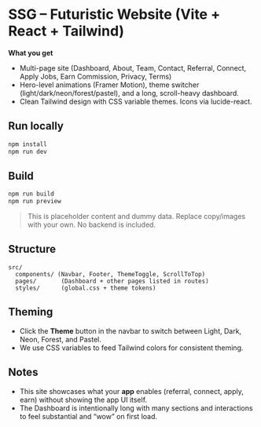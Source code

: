 # SSG – Futuristic Website (Vite + React + Tailwind)

**What you get**

- Multi-page site (Dashboard, About, Team, Contact, Referral, Connect, Apply Jobs, Earn Commission, Privacy, Terms)
- Hero-level animations (Framer Motion), theme switcher (light/dark/neon/forest/pastel), and a long, scroll-heavy dashboard.
- Clean Tailwind design with CSS variable themes. Icons via lucide-react.

## Run locally

```bash
npm install
npm run dev
```

## Build

```bash
npm run build
npm run preview
```

> This is placeholder content and dummy data. Replace copy/images with your own. No backend is included.

## Structure

```
src/
  components/ (Navbar, Footer, ThemeToggle, ScrollToTop)
  pages/       (Dashboard + other pages listed in routes)
  styles/      (global.css + theme tokens)
```

## Theming

- Click the **Theme** button in the navbar to switch between Light, Dark, Neon, Forest, and Pastel.
- We use CSS variables to feed Tailwind colors for consistent theming.

## Notes

- This site showcases what your **app** enables (referral, connect, apply, earn) without showing the app UI itself.
- The Dashboard is intentionally long with many sections and interactions to feel substantial and “wow” on first load.
